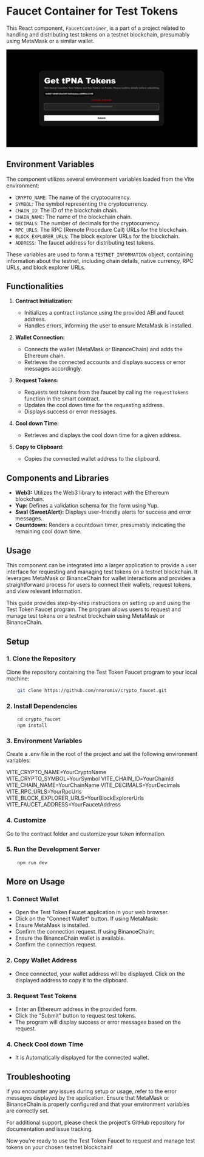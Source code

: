 # Faucet Container for Test Tokens

This React component, `FaucetContainer`, is a part of a project related to handling and distributing test tokens on a testnet blockchain, presumably using MetaMask or a similar wallet.

![Preview](./src/assets/preview.png)

## Environment Variables

The component utilizes several environment variables loaded from the Vite environment:

- `CRYPTO_NAME`: The name of the cryptocurrency.
- `SYMBOL`: The symbol representing the cryptocurrency.
- `CHAIN_ID`: The ID of the blockchain chain.
- `CHAIN_NAME`: The name of the blockchain chain.
- `DECIMALS`: The number of decimals for the cryptocurrency.
- `RPC_URLS`: The RPC (Remote Procedure Call) URLs for the blockchain.
- `BLOCK_EXPLORER_URLS`: The block explorer URLs for the blockchain.
- `ADDRESS`: The faucet address for distributing test tokens.

These variables are used to form a `TESTNET_INFORMATION` object, containing information about the testnet, including chain details, native currency, RPC URLs, and block explorer URLs.

## Functionalities

1. **Contract Initialization:**
   - Initializes a contract instance using the provided ABI and faucet address.
   - Handles errors, informing the user to ensure MetaMask is installed.

2. **Wallet Connection:**
   - Connects the wallet (MetaMask or BinanceChain) and adds the Ethereum chain.
   - Retrieves the connected accounts and displays success or error messages accordingly.

3. **Request Tokens:**
   - Requests test tokens from the faucet by calling the `requestTokens` function in the smart contract.
   - Updates the cool down time for the requesting address.
   - Displays success or error messages.

4. **Cool down Time:**
   - Retrieves and displays the cool down time for a given address.

5. **Copy to Clipboard:**
   - Copies the connected wallet address to the clipboard.

## Components and Libraries

- **Web3:** Utilizes the Web3 library to interact with the Ethereum blockchain.
- **Yup:** Defines a validation schema for the form using Yup.
- **Swal (SweetAlert):** Displays user-friendly alerts for success and error messages.
- **Countdown:** Renders a countdown timer, presumably indicating the remaining cool down time.

## Usage

This component can be integrated into a larger application to provide a user interface for requesting and managing test tokens on a testnet blockchain. It leverages MetaMask or BinanceChain for wallet interactions and provides a straightforward process for users to connect their wallets, request tokens, and view relevant information.

This guide provides step-by-step instructions on setting up and using the Test Token Faucet program. The program allows users to request and manage test tokens on a testnet blockchain using MetaMask or BinanceChain.

## Setup

### 1. Clone the Repository

Clone the repository containing the Test Token Faucet program to your local machine:

```bash
    git clone https://github.com/nnoromiv/crypto_faucet.git
```

### 2. Install Dependencies

```shell
    cd crypto_faucet
    npm install
```

### 3. Environment Variables

Create a .env file in the root of the project and set the following environment variables:

VITE_CRYPTO_NAME=YourCryptoName
VITE_CRYPTO_SYMBOL=YourSymbol
VITE_CHAIN_ID=YourChainId
VITE_CHAIN_NAME=YourChainName
VITE_DECIMALS=YourDecimals
VITE_RPC_URLS=YourRpcUrls
VITE_BLOCK_EXPLORER_URLS=YourBlockExplorerUrls
VITE_FAUCET_ADDRESS=YourFaucetAddress

### 4. Customize

Go to the contract folder and customize your token information.

### 5. Run the Development Server

```bash
    npm run dev
```

## More on Usage

### 1. Connect Wallet

- Open the Test Token Faucet application in your web browser.
- Click on the "Connect Wallet" button.
If using MetaMask:
- Ensure MetaMask is installed.
- Confirm the connection request.
If using BinanceChain:
- Ensure the BinanceChain wallet is available.
- Confirm the connection request.

### 2. Copy Wallet Address

- Once connected, your wallet address will be displayed. Click on the displayed address to copy it to the clipboard.

### 3. Request Test Tokens

- Enter an Ethereum address in the provided form.
- Click the "Submit" button to request test tokens.
- The program will display success or error messages based on the request.

### 4. Check Cool down Time

- It is Automatically displayed for the connected wallet.

## Troubleshooting

If you encounter any issues during setup or usage, refer to the error messages displayed by the application. Ensure that MetaMask or BinanceChain is properly configured and that your environment variables are correctly set.

For additional support, please check the project's GitHub repository for documentation and issue tracking.

Now you're ready to use the Test Token Faucet to request and manage test tokens on your chosen testnet blockchain!
